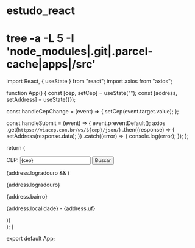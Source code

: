 # estudo_react

# tree -a -L 5 -I 'node_modules|.git|.parcel-cache|apps|/src'

import React, { useState } from "react";
import axios from "axios";

function App() {
const [cep, setCep] = useState("");
const [address, setAddress] = useState({});

const handleCepChange = (event) => {
setCep(event.target.value);
};

const handleSubmit = (event) => {
event.preventDefault();
axios
.get(`https://viacep.com.br/ws/${cep}/json/`)
.then((response) => {
setAddress(response.data);
})
.catch((error) => {
console.log(error);
});
};

return (
<div>
<form onSubmit={handleSubmit}>
<label>
CEP:
<input type="text" value={cep} onChange={handleCepChange} />
</label>
<button type="submit">Buscar</button>
</form>
{address.logradouro && (
<div>
<p>{address.logradouro}</p>
<p>{address.bairro}</p>
<p>{address.localidade} - {address.uf}</p>
</div>
)}
</div>
);
}

export default App;
